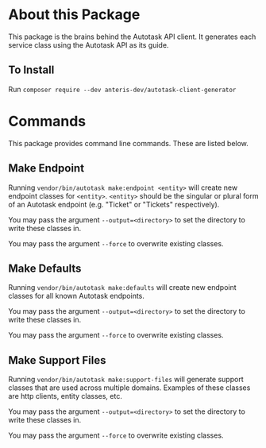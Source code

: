 # About this Package
This package is the brains behind the Autotask API client. It generates each service class using the Autotask API as its guide.

## To Install
Run `composer require --dev anteris-dev/autotask-client-generator`

# Commands
This package provides command line commands. These are listed below.

## Make Endpoint
Running `vendor/bin/autotask make:endpoint <entity>` will create new endpoint classes for `<entity>`. `<entity>` should be the singular or plural form of an Autotask endpoint (e.g. "Ticket" or "Tickets" respectively).

You may pass the argument `--output=<directory>` to set the directory to write these classes in.

You may pass the argument `--force` to overwrite existing classes.

## Make Defaults
Running `vendor/bin/autotask make:defaults` will create new endpoint classes for all known Autotask endpoints.

You may pass the argument `--output=<directory>` to set the directory to write these classes in.

You may pass the argument `--force` to overwrite existing classes.

## Make Support Files
Running `vendor/bin/autotask make:support-files` will generate support classes that are used across multiple domains. Examples of these classes are http clients, entity classes, etc.

You may pass the argument `--output=<directory>` to set the directory to write these classes in.

You may pass the argument `--force` to overwrite existing classes.
